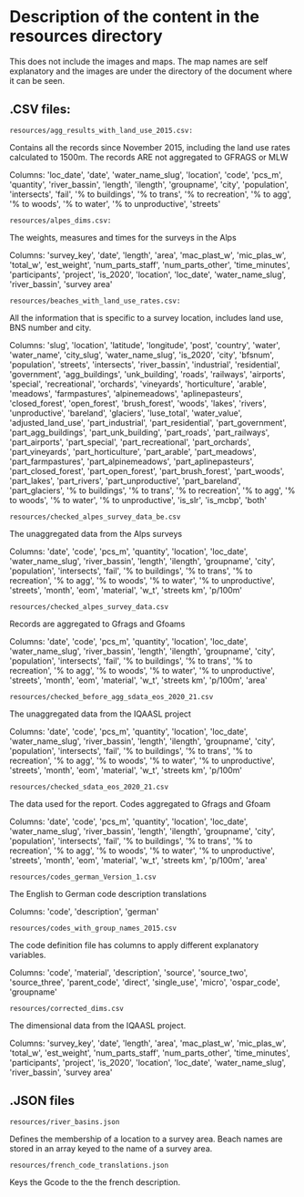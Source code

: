 # Description of the content in the resources directory

This does not include the images and maps. The map names are self explanatory and the images are under the directory of the document where it can be seen.


## .CSV files: 

`resources/agg_results_with_land_use_2015.csv:`

Contains all the records since November 2015, including the land use rates calculated to 1500m.  The records ARE not aggregated to GFRAGS or MLW 

Columns: 'loc_date', 'date', 'water_name_slug', 'location', 'code', 'pcs_m', 'quantity', 'river_bassin', 'length', 'ilength', 'groupname', 'city', 'population', 'intersects', 'fail', '% to buildings', '% to trans', '% to recreation', '% to agg', '% to woods', '% to water', '% to unproductive', 'streets' 

`resources/alpes_dims.csv:`

The weights, measures and times for the surveys in the Alps 

Columns: 'survey_key', 'date', 'length', 'area', 'mac_plast_w', 'mic_plas_w', 'total_w', 'est_weight', 'num_parts_staff', 'num_parts_other', 'time_minutes', 'participants', 'project', 'is_2020', 'location', 'loc_date', 'water_name_slug', 'river_bassin', 'survey area' 

`resources/beaches_with_land_use_rates.csv:`

All the information that is specific to a survey location, includes land use, BNS number and city. 

Columns: 'slug', 'location', 'latitude', 'longitude', 'post', 'country', 'water', 'water_name', 'city_slug', 'water_name_slug', 'is_2020', 'city', 'bfsnum', 'population', 'streets', 'intersects', 'river_bassin', 'industrial', 'residential', 'government', 'agg_buildings', 'unk_building', 'roads', 'railways', 'airports', 'special', 'recreational', 'orchards', 'vineyards', 'horticulture', 'arable', 'meadows', 'farmpastures', 'alpinemeadows', 'aplinepasteurs', 'closed_forest', 'open_forest', 'brush_forest', 'woods', 'lakes', 'rivers', 'unproductive', 'bareland', 'glaciers', 'luse_total', 'water_value', 'adjusted_land_use', 'part_industrial', 'part_residential', 'part_government', 'part_agg_buildings', 'part_unk_building', 'part_roads', 'part_railways', 'part_airports', 'part_special', 'part_recreational', 'part_orchards', 'part_vineyards', 'part_horticulture', 'part_arable', 'part_meadows', 'part_farmpastures', 'part_alpinemeadows', 'part_aplinepasteurs', 'part_closed_forest', 'part_open_forest', 'part_brush_forest', 'part_woods', 'part_lakes', 'part_rivers', 'part_unproductive', 'part_bareland', 'part_glaciers', '% to buildings', '% to trans', '% to recreation', '% to agg', '% to woods', '% to water', '% to unproductive', 'is_slr', 'is_mcbp', 'both' 

`resources/checked_alpes_survey_data_be.csv `

The unaggregated data from the Alps surveys 

Columns: 'date', 'code', 'pcs_m', 'quantity', 'location', 'loc_date', 'water_name_slug', 'river_bassin', 'length', 'ilength', 'groupname', 'city', 'population', 'intersects', 'fail', '% to buildings', '% to trans', '% to recreation', '% to agg', '% to woods', '% to water', '% to unproductive', 'streets', 'month', 'eom', 'material', 'w_t', 'streets km', 'p/100m' 

`resources/checked_alpes_survey_data.csv`

Records are aggregated to Gfrags and Gfoams 

Columns: 'date', 'code', 'pcs_m', 'quantity', 'location', 'loc_date', 'water_name_slug', 'river_bassin', 'length', 'ilength', 'groupname', 'city', 'population', 'intersects', 'fail', '% to buildings', '% to trans', '% to recreation', '% to agg', '% to woods', '% to water', '% to unproductive', 'streets', 'month', 'eom', 'material', 'w_t', 'streets km', 'p/100m', 'area' 

`resources/checked_before_agg_sdata_eos_2020_21.csv `

The unaggregated data from the IQAASL project 

Columns: 'date', 'code', 'pcs_m', 'quantity', 'location', 'loc_date', 'water_name_slug', 'river_bassin', 'length', 'ilength', 'groupname', 'city', 'population', 'intersects', 'fail', '% to buildings', '% to trans', '% to recreation', '% to agg', '% to woods', '% to water', '% to unproductive', 'streets', 'month', 'eom', 'material', 'w_t', 'streets km', 'p/100m' 

`resources/checked_sdata_eos_2020_21.csv`

The data used for the report. Codes aggregated to Gfrags and Gfoam 

Columns: 'date', 'code', 'pcs_m', 'quantity', 'location', 'loc_date', 'water_name_slug', 'river_bassin', 'length', 'ilength', 'groupname', 'city', 'population', 'intersects', 'fail', '% to buildings', '% to trans', '% to recreation', '% to agg', '% to woods', '% to water', '% to unproductive', 'streets', 'month', 'eom', 'material', 'w_t', 'streets km', 'p/100m', 'area' 

`resources/codes_german_Version_1.csv`

The English to German code description translations 

Columns: 'code', 'description', 'german' 

`resources/codes_with_group_names_2015.csv` 

The code definition file has columns to apply different explanatory variables.  

Columns: 'code', 'material', 'description', 'source', 'source_two', 'source_three', 'parent_code', 'direct', 'single_use', 'micro', 'ospar_code', 'groupname' 

`resources/corrected_dims.csv` 

The dimensional data from the IQAASL project. 

Columns: 'survey_key', 'date', 'length', 'area', 'mac_plast_w', 'mic_plas_w', 'total_w', 'est_weight', 'num_parts_staff', 'num_parts_other', 'time_minutes', 'participants', 'project', 'is_2020', 'location', 'loc_date', 'water_name_slug', 'river_bassin', 'survey area' 

## .JSON files 

`resources/river_basins.json`

Defines the membership of a location to a survey area. Beach names are stored in an array keyed to the name of a survey area. 

`resources/french_code_translations.json` 

Keys the Gcode to the the french description. 